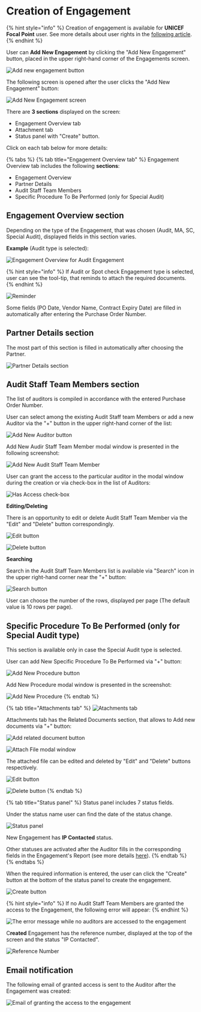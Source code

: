 # Creation of Engagement

{% hint style="info" %}
Creation of engagement is available for **UNICEF Focal Point** user. See more details about user rights in the [following article](../overview/user-roles-and-permissions.md).
{% endhint %}

User can **Add** **New Engagement** by clicking the "Add New Engagement"  button, placed in the upper right-hand corner of the Engagements screen.

![Add new engagement button](../../.gitbook/assets/5.png)

The following screen is opened after the user clicks  the "Add New Engagement" button:

![Add New Engagement screen](../../.gitbook/assets/6.png)

There are **3 sections** displayed on the screen:

* Engagement Overview tab
* Attachment tab
* Status panel with "Create" button.

Click on each tab below for more details:

{% tabs %}
{% tab title="Engagement Overview tab" %}
Engagement Overview tab includes the following **sections**: 

* Engagement Overview
* Partner Details
* Audit Staff Team Members 
* Specific Procedure To Be Performed \(only for Special Audit\)

## Engagement Overview section

Depending on the type of the Engagement, that was chosen \(Audit, MA, SC, Special Audit\), displayed fields in this section varies. 

**Example** \(Audit type is selected\):

![Engagement Overview for Audit Engagement](../../.gitbook/assets/7.png)

{% hint style="info" %}
If Audit or Spot check Engagement type is selected, user can see the tool-tip, that reminds to attach the required documents.  
{% endhint %}

![Reminder](../../.gitbook/assets/8.png)

Some fields \(PO Date, Vendor Name, Contract Expiry Date\) are filled in automatically after entering the Purchase Order Number.

## Partner Details section

The most part of this section is filled in automatically after choosing the Partner.

![Partner Details section](../../.gitbook/assets/9.png)

## Audit Staff Team Members section

The list of auditors is compiled in accordance with the entered Purchase Order Number.

User can select among the existing Audit Staff team Members or add a new Auditor via the "+" button in the upper right-hand corner of the list:

![Add New Auditor button](../../.gitbook/assets/10.png)

Add New Audir Staff Team Member modal window is presented in the following screenshot:

![Add New Audit Staff Team Member](../../.gitbook/assets/11.png)

User can grant the access to the particular auditor in the modal window during the creation or via check-box in the list of Auditors: 

![Has Access check-box](../../.gitbook/assets/12.png)

**Editing/Deleting**

There is an opportunity to edit or delete Audit Staff Team Member via the "Edit" and "Delete" button correspondingly.

![Edit button](../../.gitbook/assets/13.png)

![Delete button](../../.gitbook/assets/14.png)

**Searching**

Search in the Audit Staff Team Members list is available via "Search" icon in the upper right-hand corner near the "+" button:

![Search button](../../.gitbook/assets/15.png)

User can choose the number of the rows, displayed per page \(The default value is 10 rows per page\).

## Specific Procedure To Be Performed \(only for Special Audit type\)

This section is available only in case the Special Audit type is selected.

User can add New Specific Procedure To Be Performed  via "+" button: 

![Add New Procedure button](../../.gitbook/assets/18.png)

Add New Procedure modal window is presented in the screenshot: 

![Add New Procedure](../../.gitbook/assets/19.png)
{% endtab %}

{% tab title="Attachments tab" %}
![Atachments tab](../../.gitbook/assets/20.png)

Attachments tab has the Related Documents section, that allows to Add new documents via "+" button:

![Add related document button](../../.gitbook/assets/21.png)

![Attach File modal window](../../.gitbook/assets/22.png)

The attached file can be edited and deleted by "Edit" and "Delete" buttons respectively.

![Edit button](../../.gitbook/assets/23%20%281%29.png)

![Delete button](../../.gitbook/assets/24.png)
{% endtab %}

{% tab title="Status panel" %}
Status panel includes 7 status fields. 

Under the status name user can find the date of the status change.  

![Status panel](../../.gitbook/assets/28.png)

New Engagement has **IP Contacted** status. 

Other statuses are activated after the Auditor fills in the corresponding fields in the Engagement's Report \(see more details [here](edit-by-auditor/)\).
{% endtab %}
{% endtabs %}

When the required information is entered, the user can click the "Create" button at the bottom of the status panel to create the engagement.

![Create button](../../.gitbook/assets/27.png)

{% hint style="info" %}
If no Audit Staff Team Members are granted the access to the Engagement, the following error will appear:
{% endhint %}

![The error message while no auditors are accessed to the engagement](../../.gitbook/assets/25.png)

C**reated** Engagement has the reference number, displayed at the top of the screen and the status "IP Contacted". 

![Reference Number](../../.gitbook/assets/41.png)

## **Email notification**

The following email of granted access is sent to the Auditor after the Engagement was created:

![Email of granting the access to the engagement](../../.gitbook/assets/26%20%281%29.png)



